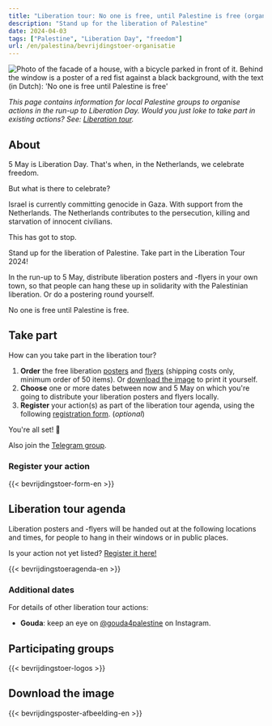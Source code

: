 ```yaml
---
title: "Liberation tour: No one is free, until Palestine is free (organisation)"
description: "Stand up for the liberation of Palestine"
date: 2024-04-03
tags: ["Palestine", "Liberation Day", "freedom"]
url: /en/palestina/bevrijdingstoer-organisatie
---
```


![Photo of the facade of a house, with a bicycle parked in front of it. Behind the window is a poster of a red fist against a black background, with the text (in Dutch): 'No one is free until Palestine is free'](/img/niemand-is-vrij_raamposter.jpg)

_This page contains information for local Palestine groups to organise actions in the run-up to Liberation Day. Would you just loke to take part in existing actions? See: [Liberation tour](/content/bevrijdingstoer/bevrijdingstoer.en.md)._

## About

5 May is Liberation Day. That's when, in the Netherlands, we celebrate freedom.

But what is there to celebrate?

Israel is currently committing genocide in Gaza. With support from the Netherlands. The Netherlands contributes to the persecution, killing and starvation of innocent civilians.

This has got to stop. 

Stand up for the liberation of Palestine. Take part in the Liberation Tour 2024!

In the run-up to 5 May, distribute liberation posters and -flyers in your own town, so that people can hang these up in solidarity with the Palestinian liberation. Or do a postering round yourself.

No one is free until Palestine is free.

## Take part

How can you take part in the liberation tour?

1. **Order** the free liberation [posters](https://derodelap.nl/product/palestinavrij-poster/) and [flyers](https://derodelap.nl/product/vrij-palestina-flyers/) (shipping costs only, minimum order of 50 items). Or [download the image](#download-the-image) to print it yourself.
2. **Choose** one or more dates between now and 5 May on which you're going to distribute your liberation posters and flyers locally.
3. **Register** your action(s) as part of the liberation tour agenda, using the following [registration form](#register-your-action). (_optional_)

You're all set! 🎉

Also join the [Telegram group](https://t.me/bevrijdingstoer).

### Register your action

{{< bevrijdingstoer-form-en >}}

## Liberation tour agenda

Liberation posters and -flyers will be handed out at the following locations and times, for people to hang in their windows or in public places.

Is your action not yet listed? [Register it here!](#register-your-action)

{{< bevrijdingstoeragenda-en >}}

### Additional dates

For details of other liberation tour actions:
- **Gouda**: keep an eye on [@gouda4palestine](https://www.instagram.com/gouda4palestine/) on Instagram.

## Participating groups

{{< bevrijdingstoer-logos >}}

## Download the image

{{< bevrijdingsposter-afbeelding-en >}}
